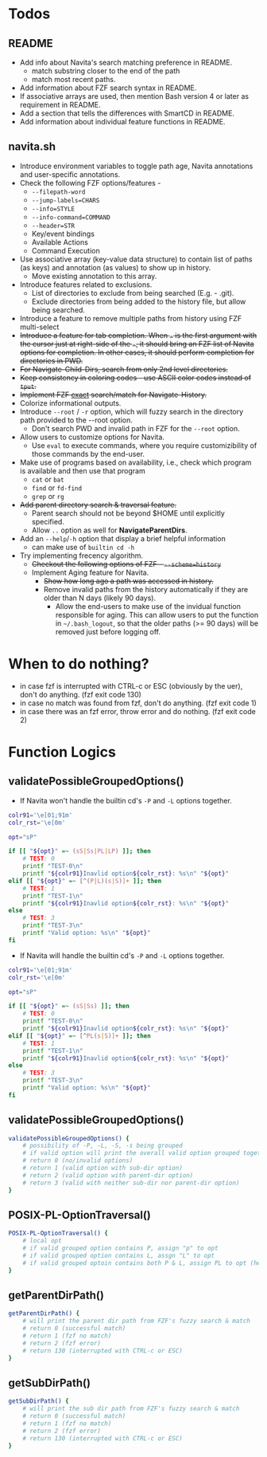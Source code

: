 # Todos

## README

- Add info about Navita's search matching preference in README.
    - match substring closer to the end of the path 
    - match most recent paths.
- Add information about FZF search syntax in README.
- If associative arrays are used, then mention Bash version 4 or later as requirement in README.
- Add a section that tells the differences with SmartCD in README.
- Add information about individual feature functions in README.

## navita.sh

- Introduce environment variables to toggle path age, Navita annotations and user-specific annotations.
- Check the following FZF options/features - 
    - `--filepath-word`
    - `--jump-labels=CHARS`
    - `--info=STYLE`
    - `--info-command=COMMAND`
    - `--header=STR`
    - Key/event bindings
    - Available Actions
    - Command Execution
- Use associative array (key-value data structure) to contain list of paths (as keys) and annotation (as values) to show up in history.
    - Move existing annotation to this array.
- Introduce features related to exclusions.
    - List of directories to exclude from being searched (E.g. - .git).
    - Exclude directories from being added to the history file, but allow being searched.
- Introduce a feature to remove multiple paths from history using FZF multi-select
- ~~Introduce a feature for tab completion. When `-` is the first argument with the cursor just at right-side of the `-`, it should bring an FZF list of Navita options for completion. In other cases, it should perform completion for directories in PWD.~~
- ~~For Navigate-Child-Dirs, search from only 2nd level directories.~~
- ~~Keep consistency in coloring codes - use ASCII color codes instead of `tput`.~~
- ~~Implement FZF <u>exact</u> search/match for Navigate-History.~~
- Colorize informational outputs.
- Introduce `--root` / `-r` option, which will fuzzy search in the directory path provided to the --root option.
    - Don't search PWD and invalid path in FZF for the `--root` option.
- Allow users to customize options for Navita.
    - Use `eval` to execute commands, where you require customizibility of those commands by the end-user.
- Make use of programs based on availability, i.e., check which program is available and then use that program
    - `cat` or `bat`
    - `find` or `fd-find`
    - `grep` or `rg`
- ~~Add parent directory search & traversal feature.~~
    - Parent search should not be beyond $HOME until explicitly specified.
    - Allow `..` option as well for <b>NavigateParentDirs</b>.
- Add an `--help`/`-h` option that display a brief helpful information
    - can make use of `builtin cd -h`
- Try implementing frecency algorithm.
    - ~~Checkout the following options of FZF - `--scheme=history`~~
    - Implement Aging feature for Navita.
        - ~~Show how long ago a path was accessed in history.~~
        - Remove invalid paths from the history automatically if they are older than N days (likely 90 days).
            - Allow the end-users to make use of the invidual function responsible for aging. This can allow users to put the function in `~/.bash_logout`, so that the older paths (>= 90 days) will be removed just before logging off.

# When to do nothing?

- in case fzf is interrupted with CTRL-c or ESC (obviously by the uer), don't do anything. (fzf exit code 130)
- in case no match was found from fzf, don't do anything. (fzf exit code 1)
- in case there was an fzf error, throw error and do nothing. (fzf exit code 2)

# Function Logics

## validatePossibleGroupedOptions()

- If Navita won't handle the builtin cd's `-P` and `-L` options together.

```bash
colr91='\e[01;91m'
colr_rst='\e[0m'

opt="sP"

if [[ "${opt}" =~ (sS|Ss|PL|LP) ]]; then
	# TEST: 0
	printf "TEST-0\n"
	printf "${colr91}Inavlid option${colr_rst}: %s\n" "${opt}"
elif [[ "${opt}" =~ [^(P|L)(s|S)]+ ]]; then
	# TEST: 1
	printf "TEST-1\n"
	printf "${colr91}Inavlid option${colr_rst}: %s\n" "${opt}"
else
	# TEST: 3
	printf "TEST-3\n"
	printf "Valid option: %s\n" "${opt}"
fi
```

- If Navita will handle the builtin cd's `-P` and `-L` options together.

```bash
colr91='\e[01;91m'
colr_rst='\e[0m'

opt="sP"

if [[ "${opt}" =~ (sS|Ss) ]]; then
	# TEST: 0
	printf "TEST-0\n"
	printf "${colr91}Inavlid option${colr_rst}: %s\n" "${opt}"
elif [[ "${opt}" =~ [^PL(s|S)]+ ]]; then
	# TEST: 1
	printf "TEST-1\n"
	printf "${colr91}Inavlid option${colr_rst}: %s\n" "${opt}"
else
	# TEST: 3
	printf "TEST-3\n"
	printf "Valid option: %s\n" "${opt}"
fi
```

## validatePossibleGroupedOptions()

```bash
validatePossibleGroupedOptions() {
	# possibility of -P, -L, -S, -s being grouped
	# if valid option will print the overall valid option grouped together.
	# return 0 (no/invalid options)
	# return 1 (valid option with sub-dir option)
	# return 2 (valid option with parent-dir option)
	# return 3 (valid with neither sub-dir nor parent-dir option)
}
```

## POSIX-PL-OptionTraversal()

```bash
POSIX-PL-OptionTraversal() {
	# local opt
	# if valid grouped option contains P, assign "p" to opt
	# if valid grouped option contains L, assgn "L" to opt
	# if valid grouped optoin contains both P & L, assign PL to opt (here order matters)
}
```

## getParentDirPath()

```bash
getParentDirPath() {
	# will print the parent dir path from FZF's fuzzy search & match
	# return 0 (successful match)
	# return 1 (fzf no match)
	# return 2 (fzf error)
	# return 130 (interrupted with CTRL-c or ESC)
}
```

## getSubDirPath()

```bash
getSubDirPath() {
	# will print the sub dir path from FZF's fuzzy search & match
	# return 0 (successful match)
	# return 1 (fzf no match)
	# return 2 (fzf error)
	# return 130 (interrupted with CTRL-c or ESC)
}
```
